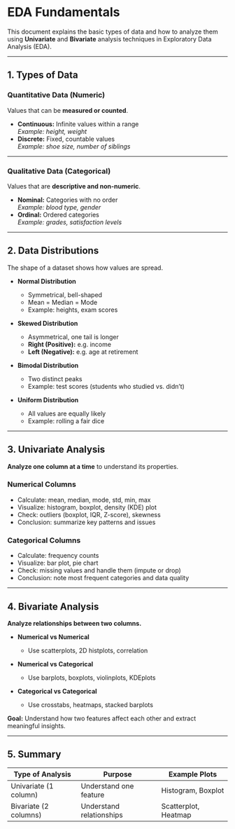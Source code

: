 # EDA Fundamentals

This document explains the basic types of data and how to analyze them using **Univariate** and **Bivariate** analysis techniques in Exploratory Data Analysis (EDA).

---

## 1. Types of Data

### Quantitative Data (Numeric)
Values that can be **measured or counted**.

- **Continuous:** Infinite values within a range  
  *Example: height, weight*  
- **Discrete:** Fixed, countable values  
  *Example: shoe size, number of siblings*

---

### Qualitative Data (Categorical)
Values that are **descriptive and non-numeric**.

- **Nominal:** Categories with no order  
  *Example: blood type, gender*  
- **Ordinal:** Ordered categories  
  *Example: grades, satisfaction levels*

---

## 2. Data Distributions

The shape of a dataset shows how values are spread.  

- **Normal Distribution**  
  - Symmetrical, bell-shaped  
  - Mean = Median = Mode  
  - Example: heights, exam scores  

- **Skewed Distribution**  
  - Asymmetrical, one tail is longer  
  - **Right (Positive):** e.g. income  
  - **Left (Negative):** e.g. age at retirement  

- **Bimodal Distribution**  
  - Two distinct peaks  
  - Example: test scores (students who studied vs. didn’t)  

- **Uniform Distribution**  
  - All values are equally likely  
  - Example: rolling a fair dice

---

## 3. Univariate Analysis
**Analyze one column at a time** to understand its properties.

### Numerical Columns
- Calculate: mean, median, mode, std, min, max  
- Visualize: histogram, boxplot, density (KDE) plot  
- Check: outliers (boxplot, IQR, Z-score), skewness  
- Conclusion: summarize key patterns and issues

### Categorical Columns
- Calculate: frequency counts  
- Visualize: bar plot, pie chart  
- Check: missing values and handle them (impute or drop)  
- Conclusion: note most frequent categories and data quality

---

## 4. Bivariate Analysis
**Analyze relationships between two columns.**

- **Numerical vs Numerical**  
  - Use scatterplots, 2D histplots, correlation  

- **Numerical vs Categorical**  
  - Use barplots, boxplots, violinplots, KDEplots  

- **Categorical vs Categorical**  
  - Use crosstabs, heatmaps, stacked barplots  

**Goal:** Understand how two features affect each other and extract meaningful insights.

---

## 5. Summary

| Type of Analysis       | Purpose                    | Example Plots         |
|--------------------------|------------------------------|------------------------------|
| Univariate (1 column)    | Understand one feature       | Histogram, Boxplot            |
| Bivariate (2 columns)    | Understand relationships     | Scatterplot, Heatmap           |
